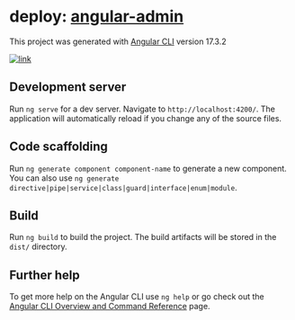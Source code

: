 # deploy: [angular-admin](https://angular_app-admin_dk.surge.sh/)
This project was generated with [Angular CLI](https://github.com/angular/angular-cli) version 17.3.2

[![link](https://i.ibb.co/VN2X7cC/Screenshot-130.png)](https://angular_app-admin_dk.surge.sh/)

## Development server

Run `ng serve` for a dev server. Navigate to `http://localhost:4200/`. The application will automatically reload if you change any of the source files.

## Code scaffolding

Run `ng generate component component-name` to generate a new component. You can also use `ng generate directive|pipe|service|class|guard|interface|enum|module`.

## Build

Run `ng build` to build the project. The build artifacts will be stored in the `dist/` directory.

## Further help

To get more help on the Angular CLI use `ng help` or go check out the [Angular CLI Overview and Command Reference](https://angular.io/cli) page.
